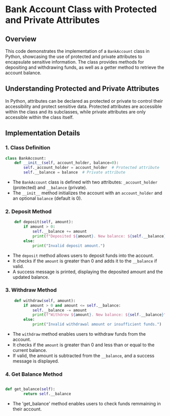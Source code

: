# Bank Account Class with Protected and Private Attributes

## Overview

This code demonstrates the implementation of a `BankAccount` class in Python, showcasing the use of protected and private attributes to encapsulate sensitive information. The class provides methods for depositing and withdrawing funds, as well as a getter method to retrieve the account balance.

## Understanding Protected and Private Attributes

In Python, attributes can be declared as protected or private to control their accessibility and protect sensitive data. Protected attributes are accessible within the class and its subclasses, while private attributes are only accessible within the class itself.

## Implementation Details

### 1. Class Definition

```python
class BankAccount:
    def __init__(self, account_holder, balance=0):
        self._account_holder = account_holder  # Protected attribute
        self.__balance = balance  # Private attribute
```

- The `BankAccount` class is defined with two attributes: `_account_holder` (protected) and `__balance` (private).
- The `__init__` method initializes the account with an `account_holder` and an optional `balance` (default is 0).

### 2. Deposit Method

```python
    def deposit(self, amount):
        if amount > 0:
            self.__balance += amount
            print(f"Deposited ${amount}. New balance: ${self.__balance}")
        else:
            print("Invalid deposit amount.")
```

- The `deposit` method allows users to deposit funds into the account.
- It checks if the `amount` is greater than 0 and adds it to the `__balance` if valid.
- A success message is printed, displaying the deposited amount and the updated balance.

### 3. Withdraw Method

```python
    def withdraw(self, amount):
        if amount > 0 and amount <= self.__balance:
            self.__balance -= amount
            print(f"Withdrew ${amount}. New balance: ${self.__balance}")
        else:
            print("Invalid withdrawal amount or insufficient funds.")
```

- The `withdraw` method enables users to withdraw funds from the account.
- It checks if the `amount` is greater than 0 and less than or equal to the current balance.
- If valid, the amount is subtracted from the `__balance`, and a success message is displayed.

### 4. Get Balance Method

```python

def get_balance(self):
        return self.__balance
```
- The 'get_balance' method enables users to check funds remmaining in their account.

